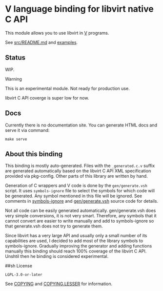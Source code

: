 # V language binding for libvirt native C API

This module allows you to use libvirt in [V](https://vlang.io) programs.

See [src/README.md](src/README.md) and [examples](examples).

## Status

WIP.

> [!WARNING]
> This is an experimental module. Not ready for production use.

libvirt C API coverge is super low for now.

## Docs

Currently there is no documentation site. You can generate HTML docs and serve
it via command:

```
make serve
```

## About this binding

This binding is mostly auto-generated. Files with the `_generated.c.v` suffix
are generated automatically based on the libvirt C API XML specification
provided via pkg-config. Other parts of this library are written by hand.

Generation of C wrappers and V code is done by the `gen/generate.vsh` script.
It uses `symbols-ignore` file to select the symbols for which code will be
generated. Any symbol mentioned in this file will be ignored. See comments in
[symbols-ignore](symbols-ignore) and [gen/generate.vsh](gen/generate.vsh)
source code for details.

Not all code can be easily generated automatically. gen/generate.vsh does very
simple conversions, it is not very smart. Therefore, any symbols that it cannot
convert are easier to write manually and add to symbols-ignore so that
generate.vsh does not try to generate them.

Since libvirt has a very large API and usually only a small number of its
capabilities are used, I decided to add most of the library symbols to
symbols-ignore. Gradually improving the generator and adding functions manually
this binding should reach 100% coverage of the libvirt C API. Unshtil then 
he binding is considered experimental.

##sh License

`LGPL-3.0-or-later`

See [COPYING](COPYING) and [COPYING.LESSER](COPYING.LESSER) for information.

